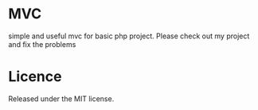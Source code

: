# MVC
simple and useful mvc for basic php project. 
Please check out my project and fix the problems
# Licence
Released under the MIT license.
